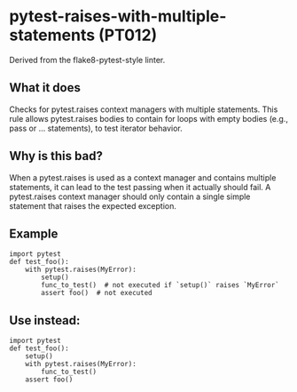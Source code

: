# pytest-raises-with-multiple-statements (PT012)
Derived from the flake8-pytest-style linter.
## What it does
Checks for pytest.raises context managers with multiple statements.
This rule allows pytest.raises bodies to contain for
loops with empty bodies (e.g., pass or ... statements), to test
iterator behavior.
## Why is this bad?
When a pytest.raises is used as a context manager and contains multiple
statements, it can lead to the test passing when it actually should fail.
A pytest.raises context manager should only contain a single simple
statement that raises the expected exception.
## Example
```
import pytest
def test_foo():
    with pytest.raises(MyError):
        setup()
        func_to_test()  # not executed if `setup()` raises `MyError`
        assert foo()  # not executed
```
## Use instead:
```
import pytest
def test_foo():
    setup()
    with pytest.raises(MyError):
        func_to_test()
    assert foo()
```